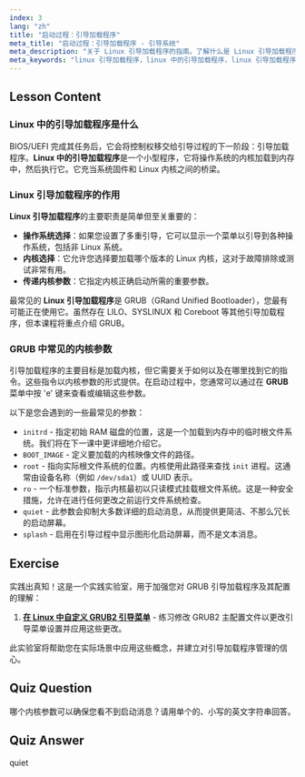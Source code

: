 ```yaml
---
index: 3
lang: "zh"
title: "启动过程：引导加载程序"
meta_title: "启动过程：引导加载程序 - 引导系统"
meta_description: "关于 Linux 引导加载程序的指南。了解什么是 Linux 引导加载程序、其主要功能，以及 GRUB 如何使用 initrd 和 root 等内核参数来启动系统。"
meta_keywords: "linux 引导加载程序，linux 中的引导加载程序，linux 引导加载程序，grub, 什么是 linux 引导加载程序，内核参数，initrd, root 文件系统，linux 启动过程"
---
```


## Lesson Content

### Linux 中的引导加载程序是什么

BIOS/UEFI 完成其任务后，它会将控制权移交给引导过程的下一阶段：引导加载程序。**Linux 中的引导加载程序**是一个小型程序，它将操作系统的内核加载到内存中，然后执行它。它充当系统固件和 Linux 内核之间的桥梁。

### Linux 引导加载程序的作用

**Linux 引导加载程序**的主要职责是简单但至关重要的：

- **操作系统选择**：如果您设置了多重引导，它可以显示一个菜单以引导到各种操作系统，包括非 Linux 系统。
- **内核选择**：它允许您选择要加载哪个版本的 Linux 内核，这对于故障排除或测试非常有用。
- **传递内核参数**：它指定内核正确启动所需的重要参数。

最常见的 **Linux 引导加载程序**是 GRUB（GRand Unified Bootloader），您最有可能正在使用它。虽然存在 LILO、SYSLINUX 和 Coreboot 等其他引导加载程序，但本课程将重点介绍 GRUB。

### GRUB 中常见的内核参数

引导加载程序的主要目标是加载内核，但它需要关于如何以及在哪里找到它的指令。这些指令以内核参数的形式提供。在启动过程中，您通常可以通过在 **GRUB** 菜单中按 'e' 键来查看或编辑这些参数。

以下是您会遇到的一些最常见的参数：

- `initrd` - 指定初始 RAM 磁盘的位置，这是一个加载到内存中的临时根文件系统。我们将在下一课中更详细地介绍它。
- `BOOT_IMAGE` - 定义要加载的内核映像文件的路径。
- `root` - 指向实际根文件系统的位置。内核使用此路径来查找 `init` 进程。这通常由设备名称（例如 `/dev/sda1`）或 UUID 表示。
- `ro` - 一个标准参数，指示内核最初以只读模式挂载根文件系统。这是一种安全措施，允许在进行任何更改之前运行文件系统检查。
- `quiet` - 此参数会抑制大多数详细的启动消息，从而提供更简洁、不那么冗长的启动屏幕。
- `splash` - 启用在引导过程中显示图形化启动屏幕，而不是文本消息。

## Exercise

实践出真知！这是一个实践实验室，用于加强您对 GRUB 引导加载程序及其配置的理解：

1. **[在 Linux 中自定义 GRUB2 引导菜单](https://labex.io/zh/labs/comptia-customize-the-grub2-boot-menu-in-linux-590859)** - 练习修改 GRUB2 主配置文件以更改引导菜单设置并应用这些更改。

此实验室将帮助您在实际场景中应用这些概念，并建立对引导加载程序管理的信心。

## Quiz Question

哪个内核参数可以确保您看不到启动消息？请用单个的、小写的英文字符串回答。

## Quiz Answer

quiet
